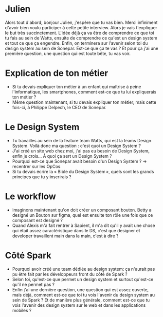 # Julien

Alors tout d'abord, bonjour Julien, j'espère que tu vas bien. Merci infiniment d'avoir bien voulu participer à cette petite interview. Alors je vais t'expliquer le but très succinctement. L'idée déjà ça va être de comprendre ce que toi tu fais au sein de Watts, ensuite de comprendre ce qu'est un design system et tout ce que ça engendre. Enfin, on terminera sur l'avenir selon toi du design system au sein de Sonepar. Est-ce que ça te vas ? Et pour ça j'ai une première question, une question qui est toute bête, tu vas voir.

# Explication de ton métier

- Si tu devais expliquer ton métier à un enfant qui maîtrise à peine l'informatique, les smartphones, comment est-ce que tu lui expliquerais ton métier ?
- Même question maintenant, si tu devais expliquer ton métier, mais cette fois-ci, à Philippe Delpech, le CEO de Sonepar.

# Le Design System

- Tu travailles au sein de la feature team Watts, qui est la teams Design System. Voilà donc ma question : c'est quoi un Design System ?
- J'ai créé un site web chez moi, j'ai pas eu besoin de Design System, enfin je crois… À quoi ça sert un Design System ?
- Pourquoi est-ce que Sonepar avait besoin d'un Design System ? → recentrer sur les OpCos
- Si tu devais écrire la « Bible du Design System », quels sont les grands principes que tu y inscrirais ?

# Le workflow

- Imaginons maintenant qu'on doit créer un composant bouton. Betty a designé un Bouton sur figma, quel est ensuite ton rôle une fois que ce composant est designé ?
- Quand Alexis m'a fait rentrer à Sapient, il m'a dit qu'il y avait une chose qui était assez caractéristique dans le DS, c'est que designer et developer travaillent main dans la main, c'est à dire ?

# Côté Spark

- Pourquoi avoir créé une team dédiée au design system: ça n'aurait pas pu être fait par les développeurs front du côté de Spark ?
- Selon toi, qu'est-ce que permet un design system et surtout qu'est-ce qu'il ne permet pas ?
- Enfin j'ai une dernière question, une question qui est assez ouverte, mais déjà, comment est-ce que toi tu vois l'avenir du design system au sein de Spark ? Et de manière plus générale, comment est-ce que tu vois l'avenir des design system sur le web et dans les applications mobiles ?


